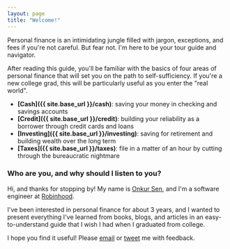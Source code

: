 ```yaml
---
layout: page
title: "Welcome!"
---
```


Personal finance is an intimidating jungle filled with jargon, exceptions, and fees if you're not careful.
But fear not. I'm here to be your tour guide and navigator.

After reading this guide, you'll be familiar with the basics of four areas of personal finance that will set you on the path to self-sufficiency. If you're a new college grad, this will be particularly useful as you enter the "real world".

* **[Cash]({{ site.base_url }}/cash)**: saving your money in checking and savings accounts
* **[Credit]({{ site.base_url }}/credit)**: building your reliability as a borrower through credit cards and loans
* **[Investing]({{ site.base_url }}/investing)**: saving for retirement and building wealth over the long term
* **[Taxes]({{ site.base_url }}/taxes)**: file in a matter of an hour by cutting through the bureaucratic nightmare

### Who are you, and why should I listen to you?

Hi, and thanks for stopping by! My name is [Onkur Sen](https://onkursen.com), and I'm a software engineer at [Robinhood](http://robinhood.com).

I've been interested in personal finance for about 3 years, and I wanted to present everything I've learned from books, blogs, and articles in an easy-to-understand guide that I wish I had when I graduated from college.

I hope you find it useful! Please [email](mailto:onkursen@gmail.com) or [tweet](http://twitter.com/onkursen) me with feedback.
